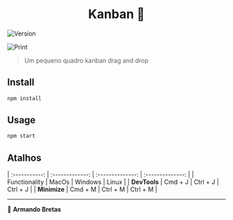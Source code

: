 <h1 align="center">Kanban 👋</h1>
<p>
  <img alt="Version" src="https://img.shields.io/badge/version-1.0.0-blue.svg?cacheSeconds=2592000" />
</p>
<p>
  <img alt="Print" src="https://i.ibb.co/S60XY66/image.png" />
</p>

> Um pequeno quadro kanban drag and drop

## Install

```sh
npm install
```

## Usage

```sh
npm start
```

## Atalhos

| :-----------: | :-------------: | :--------------: | :--------------: |
| Functionality |      MacOs      |     Windows      |      Linux       |
|   **DevTools**   |     Cmd + J     |     Ctrl + J     |     Ctrl + J     |
|   **Minimize**   |     Cmd + M     |     Ctrl + M    |     Ctrl + M    |

---


👤 **Armando Bretas**
